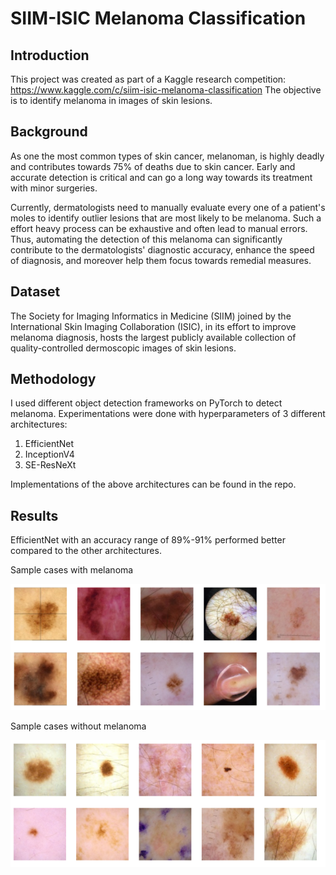 # SIIM-ISIC Melanoma Classification
## Introduction
This project was created as part of a Kaggle research competition: https://www.kaggle.com/c/siim-isic-melanoma-classification
The objective is to identify melanoma in images of skin lesions. 

## Background
As one the most common types of skin cancer, melanoman, is highly deadly and contributes towards 75% of deaths due to skin cancer. Early and accurate detection is critical and can go a long way towards its treatment with minor surgeries.

Currently, dermatologists need to manually evaluate every one of a patient's moles to identify outlier lesions that are most likely to be melanoma. Such a effort heavy process can be exhaustive and often lead to manual errors. Thus, automating the detection of this melanoma can significantly contribute to the dermatologists' diagnostic accuracy, enhance the speed of diagnosis, and moreover help them focus towards remedial measures.

## Dataset
The Society for Imaging Informatics in Medicine (SIIM) joined by the International Skin Imaging Collaboration (ISIC), in its effort to improve melanoma diagnosis, hosts the largest publicly available collection of quality-controlled dermoscopic images of skin lesions.

## Methodology

I used different object detection frameworks on PyTorch to detect melanoma. Experimentations were done with hyperparameters of 3 different architectures:
1. EfficientNet
2. InceptionV4
3. SE-ResNeXt

Implementations of the above architectures can be found in the repo.

## Results
EfficientNet with an accuracy range of 89%-91% performed better compared to the other architectures.

Sample cases with melanoma

![alt text](https://github.com/nirvana1707/melanomadetection/blob/main/images/melanoma_positive.PNG)

Sample cases without melanoma

![alt text](https://github.com/nirvana1707/melanomadetection/blob/main/images/melanoma_negative.PNG)
